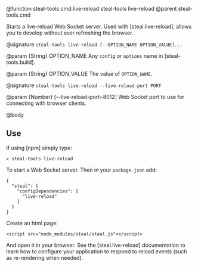 @function steal-tools.cmd.live-reload steal-tools live-reload
@parent steal-tools.cmd

Starts a live-reload Web Socket server. Used with [steal.live-reload], allows you to develop without ever refreshing the browser.

@signature `steal-tools live-reload [--OPTION_NAME OPTION_VALUE]...`

@param {String} OPTION_NAME Any `config` or `options` name in [steal-tools.build].

@param {String} OPTION_VALUE The value of `OPTION_NAME`.

@signature `steal-tools live-reload --live-reload-port PORT`

@param {Number} [--live-reload-port=8012] Web Socket port to use for connecting with browser clients.

@body

## Use

If using [npm] simply type:

    > steal-tools live-reload

To start a Web Socket server. Then in your `package.json` add:

    {
      "steal": {
        "configDependencies": [
          "live-reload"
        ]
      }
    }

Create an html page:

    <script src="node_modules/steal/steal.js"></script>

And open it in your browser. See the [steal.live-reload] documentation to learn how to configure your application to respond to reload events (such as re-rendering when needed).
